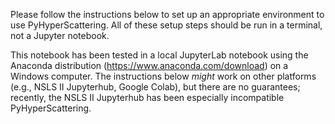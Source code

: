 Please follow the instructions below to set up an appropriate environment to use PyHyperScattering.  All of these setup steps should be run in a terminal, not a Jupyter notebook.

This notebook has been tested in a local JupyterLab notebook using the Anaconda distribution (https://www.anaconda.com/download) on a Windows computer.  The instructions below *might* work on other platforms (e.g., NSLS II Jupyterhub, Google Colab), but there are no guarantees; recently, the NSLS II Jupyterhub has been especially incompatible PyHyperScattering.
